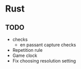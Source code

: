# Rust
## TODO
 - checks
    - en passant capture checks
 - Repetition rule
 - Game clock
 - Fix choosing resolution setting